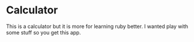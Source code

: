 # Calculator
This is a calculator but it is more for learning ruby better.
I wanted play with some stuff so you get this app.